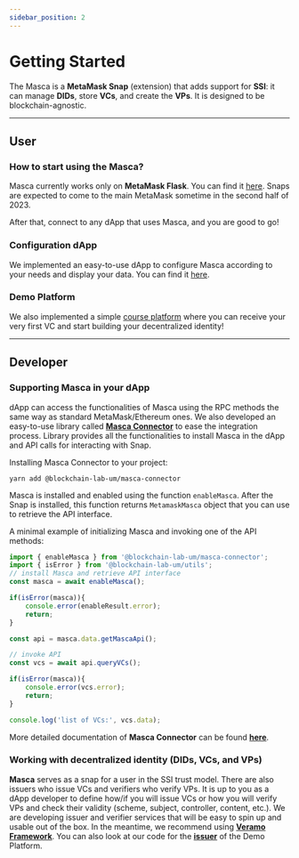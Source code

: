 ```yaml
---
sidebar_position: 2
---
```


# Getting Started

The Masca is a **MetaMask Snap** (extension) that adds support for **SSI**: it can manage **DIDs**, store **VCs**, and create the **VPs**. It is designed to be blockchain-agnostic.

---

## User

### How to start using the Masca?

Masca currently works only on **MetaMask Flask**. You can find it [here](https://metamask.io/flask/). Snaps are expected to come to the main MetaMask sometime in the second half of 2023.

After that, connect to any dApp that uses Masca, and you are good to go!

### Configuration dApp

We implemented an easy-to-use dApp to configure Masca according to your needs and display your data. You can find it [here](https://blockchain-lab-um.github.io/ssi-snap).

### Demo Platform

We also implemented a simple [course platform](https://blockchain-lab-um.github.io/course-dapp/) where you can receive your very first VC and start building your decentralized identity!

---

## Developer

### Supporting Masca in your dApp

dApp can access the functionalities of Masca using the RPC methods the same way as standard MetaMask/Ethereum ones. We also developed an easy-to-use library called **[Masca Connector](libraries/masca-connector)** to ease the integration process. Library provides all the functionalities to install Masca in the dApp and API calls for interacting with Snap.

Installing Masca Connector to your project:

`yarn add @blockchain-lab-um/masca-connector`

Masca is installed and enabled using the function `enableMasca`. After the Snap is installed, this function returns `MetamaskMasca` object that you can use to retrieve the API interface.

A minimal example of initializing Masca and invoking one of the API methods:

```typescript
import { enableMasca } from '@blockchain-lab-um/masca-connector';
import { isError } from '@blockchain-lab-um/utils';
// install Masca and retrieve API interface
const masca = await enableMasca();

if(isError(masca)){
    console.error(enableResult.error);
    return;
}

const api = masca.data.getMascaApi();

// invoke API
const vcs = await api.queryVCs();

if(isError(masca)){
    console.error(vcs.error);
    return;
}

console.log('list of VCs:', vcs.data);
```

More detailed documentation of **Masca Connector** can be found **[here](libraries/masca-connector)**.

### Working with decentralized identity (DIDs, VCs, and VPs)

**Masca** serves as a snap for a user in the SSI trust model. There are also issuers who issue VCs and verifiers who verify VPs. It is up to you as a dApp developer to define how/if you will issue VCs or how you will verify VPs and check their validity (scheme, subject, controller, content, etc.). We are developing issuer and verifier services that will be easy to spin up and usable out of the box. In the meantime, we recommend using **[Veramo Framework](https://veramo.io/)**. You can also look at our code for the **[issuer](https://github.com/blockchain-lab-um/course-backend)** of the Demo Platform.

